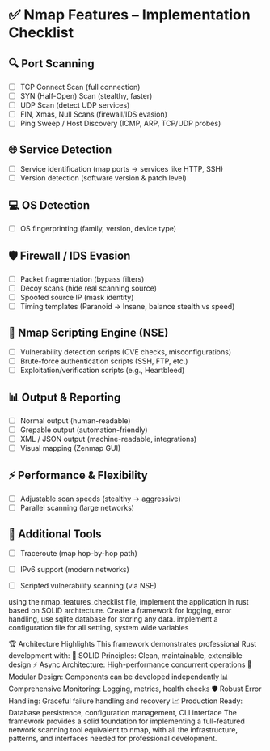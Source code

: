 # ✅ Nmap Features – Implementation Checklist

## 🔍 Port Scanning
- [ ] TCP Connect Scan (full connection)
- [ ] SYN (Half-Open) Scan (stealthy, faster)
- [ ] UDP Scan (detect UDP services)
- [ ] FIN, Xmas, Null Scans (firewall/IDS evasion)
- [ ] Ping Sweep / Host Discovery (ICMP, ARP, TCP/UDP probes)

## 🌐 Service Detection
- [ ] Service identification (map ports → services like HTTP, SSH)
- [ ] Version detection (software version & patch level)

## 💻 OS Detection
- [ ] OS fingerprinting (family, version, device type)

## 🛡 Firewall / IDS Evasion
- [ ] Packet fragmentation (bypass filters)
- [ ] Decoy scans (hide real scanning source)
- [ ] Spoofed source IP (mask identity)
- [ ] Timing templates (Paranoid → Insane, balance stealth vs speed)

## 🧩 Nmap Scripting Engine (NSE)
- [ ] Vulnerability detection scripts (CVE checks, misconfigurations)
- [ ] Brute-force authentication scripts (SSH, FTP, etc.)
- [ ] Exploitation/verification scripts (e.g., Heartbleed)

## 📊 Output & Reporting
- [ ] Normal output (human-readable)
- [ ] Grepable output (automation-friendly)
- [ ] XML / JSON output (machine-readable, integrations)
- [ ] Visual mapping (Zenmap GUI)

## ⚡ Performance & Flexibility
- [ ] Adjustable scan speeds (stealthy → aggressive)
- [ ] Parallel scanning (large networks)

## 🧭 Additional Tools
- [ ] Traceroute (map hop-by-hop path)
- [ ] IPv6 support (modern networks)
- [ ] Scripted vulnerability scanning (via NSE)


using the nmap_features_checklist file, implement the application in rust based on SOLID archtecture. Create a framework for logging, error handling, use sqlite database for storing any data. implement a configuration file for all  setting, system wide variables

🏆 Architecture Highlights
This framework demonstrates professional Rust development with:
🎯 SOLID Principles: Clean, maintainable, extensible design
⚡ Async Architecture: High-performance concurrent operations
🔧 Modular Design: Components can be developed independently
📊 Comprehensive Monitoring: Logging, metrics, health checks
🛡️ Robust Error Handling: Graceful failure handling and recovery
📈 Production Ready: Database persistence, configuration management, CLI interface
The framework provides a solid foundation for implementing a full-featured network scanning tool equivalent to nmap, with all the infrastructure, patterns, and interfaces needed for professional development.
